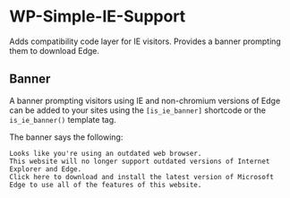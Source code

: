 # WP-Simple-IE-Support
Adds compatibility code layer for IE visitors. Provides a banner prompting them to download Edge.

## Banner
A banner prompting visitors using IE and non-chromium versions of Edge can be added to your sites using the `[is_ie_banner]` shortcode or the `is_ie_banner()` template tag.

The banner says the following:
```
Looks like you're using an outdated web browser.
This website will no longer support outdated versions of Internet Explorer and Edge.
Click here to download and install the latest version of Microsoft Edge to use all of the features of this website.
```
